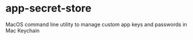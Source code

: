 # app-secret-store
MacOS command line utility to manage custom app keys and passwords in Mac Keychain

